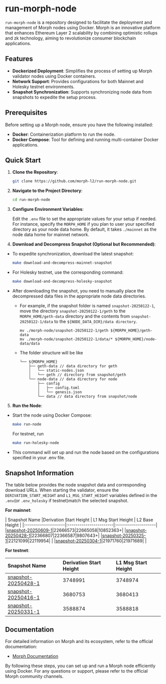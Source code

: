 # run-morph-node

`run-morph-node` is a repository designed to facilitate the deployment and management of Morph nodes using Docker. Morph is an innovative platform that enhances Ethereum Layer 2 scalability by combining optimistic rollups and zk technology, aiming to revolutionize consumer blockchain applications.

## Features

- **Dockerized Deployment**: Simplifies the process of setting up Morph validator nodes using Docker containers.
- **Network Support**: Provides configurations for both Mainnet and Holesky testnet environments.
- **Snapshot Synchronization**: Supports synchronizing node data from snapshots to expedite the setup process.

## Prerequisites

Before setting up a Morph node, ensure you have the following installed:

- **Docker**: Containerization platform to run the node.
- **Docker Compose**: Tool for defining and running multi-container Docker applications.

## Quick Start

1. **Clone the Repository**:

   ```bash
   git clone https://github.com/morph-l2/run-morph-node.git
   ```

2. **Navigate to the Project Directory**:

   ```bash
   cd run-morph-node
   ```

3. **Configure Environment Variables**:
    
    Edit the `.env` file to set the appropriate values for your setup if needed. For instance, specify the `MORPH_HOME` if you plan to user your specified directory as your node data home. By default, it takes  `./mainnet` as the node data home for mainnet network. 

4. **Download and Decompress Snapshot (Optional but Recommended)**:

- To expedite synchronization, download the latest snapshot:

    ```bash
    make download-and-decompress-mainnet-snapshot
    ```

- For Holesky testnet, use the corresponding command:

    ```bash
    make download-and-decompress-holesky-snapshot
    ```

- After downloading the snapshot, you need to manually place the decompressed data files in the appropriate node data directories. 
    - For example, if the snapshot folder is named `snapshot-20250122-1`, move the directory `snapshot-20250122-1/geth` to the `MORPH_HOME/geth-data` directory and the contents from `snapshot-20250122-1/data` to the `${NODE_DATA_DIR}/data directory`.
        ```
        mv ./morph-node/snapshot-20250122-1/geth ${MORPH_HOME}/geth-data
        mv ./morph-node/snapshot-20250122-1/data/* ${MORPH_HOME}/node-data/data
        ```

    - The folder structure will be like
        ```
        └── ${MORPH_HOME}
            ├── geth-data // data directory for geth
            │   └── static-nodes.json
            │   └── geth // directory from snapshot/geth   
            └── node-data // data directory for node
                ├── config
                │   ├── config.toml
                │   └── genesis.json
                └── data // data directory from snapshot/node
        ```


5. **Run the Node**:

- Start the node using Docker Compose:

    ```bash
    make run-node
    ```

    For testnet, run
        
    ```bash
    make run-holesky-node
    ```   

- This command will set up and run the node based on the configurations specified in your .env file.

## Snapshot Information

The table below provides the node snapshot data and corresponding download URLs. When starting the validator, ensure the `DERIVATION_START_HEIGHT` and `L1_MSG_START_HEIGHT` variables defined in the `.env`(or `.env_holesky` if testnet)match the selected snapshot.

**For mainnet**:

|    Snapshot Name    |Derivation Start Height | L1 Msg Start Height | L2 Base Height |
|:--------------------|:-----------------------|:--------------------|
|[snapshot-20250609-1](https://snapshot.morphl2.io/mainnet/snapshot-20250610-1.tar.gz)|22666573|22665058|10852363+|
|[snapshot-20250428-1](https://snapshot.morphl2.io/mainnet/snapshot-20250428-1.tar.gz)|22366807|22366587|9807643+|
|[snapshot-20250325-1](https://snapshot.morphl2.io/mainnet/snapshot-20250325-1.tar.gz)|22121099|22119954| |
|[snapshot-20250304-1](https://snapshot.morphl2.io/mainnet/snapshot-20250304-1.tar.gz)|21971760|21971689| |


**For testnet**:

|    Snapshot Name    |Derivation Start Height | L1 Msg Start Height |
|:--------------------|:------------------------|:--------------------|
|[snapshot-20250428-1](https://snapshot.morphl2.io/holesky/snapshot-20250428-1.tar.gz)|3748991|3748974|
|[snapshot-20250416-1](https://snapshot.morphl2.io/holesky/snapshot-20250416-1.tar.gz)|3680753|3680413|
|[snapshot-20250331-1](https://snapshot.morphl2.io/holesky/snapshot-20250331-1.tar.gz)|3588874|3588818|

## Documentation
For detailed information on Morph and its ecosystem, refer to the official documentation:

- [Morph Documentation](https://morphl2.io)

By following these steps, you can set up and run a Morph node efficiently using Docker. For any questions or support, please refer to the official Morph community channels.








